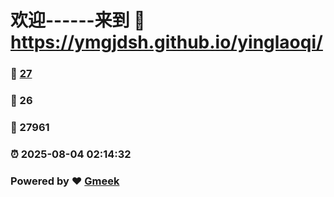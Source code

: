 # 欢迎------来到 :link: https://ymgjdsh.github.io/yinglaoqi/ 
### :page_facing_up: [27](https://ymgjdsh.github.io/yinglaoqi//tag.html) 
### :speech_balloon: 26 
### :hibiscus: 27961 
### :alarm_clock: 2025-08-04 02:14:32 
### Powered by :heart: [Gmeek](https://github.com/Meekdai/Gmeek)
